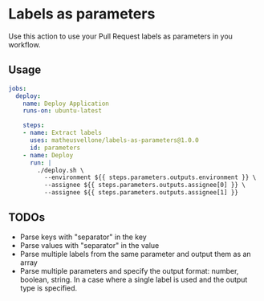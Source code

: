 # Labels as parameters

Use this action to use your Pull Request labels as parameters in you workflow.

## Usage

```yml
jobs:
  deploy:
    name: Deploy Application
    runs-on: ubuntu-latest

    steps:
    - name: Extract labels
      uses: matheusvellone/labels-as-parameters@1.0.0
      id: parameters
    - name: Deploy
      run: |
        ./deploy.sh \
          --environment ${{ steps.parameters.outputs.environment }} \
          --assignee ${{ steps.parameters.outputs.assignee[0] }} \
          --assignee ${{ steps.parameters.outputs.assignee[1] }}
```

## TODOs
- Parse keys with "separator" in the key
- Parse values with "separator" in the value
- Parse multiple labels from the same parameter and output them as an array
- Parse multiple parameters and specify the output format: number, boolean, string. In a case where a single label is used and the output type is specified.
